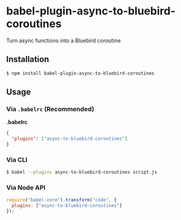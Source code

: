 # babel-plugin-async-to-bluebird-coroutines

Turn async functions into a Bluebird coroutine

## Installation

```sh
$ npm install babel-plugin-async-to-bluebird-coroutines
```

## Usage

### Via `.babelrc` (Recommended)

**.babelrc**

```json
{
  "plugins": ["async-to-bluebird-coroutines"]
}
```

### Via CLI

```sh
$ babel --plugins async-to-bluebird-coroutines script.js
```

### Via Node API

```javascript
require("babel-core").transform("code", {
  plugins: ["async-to-bluebird-coroutines"]
});
```
